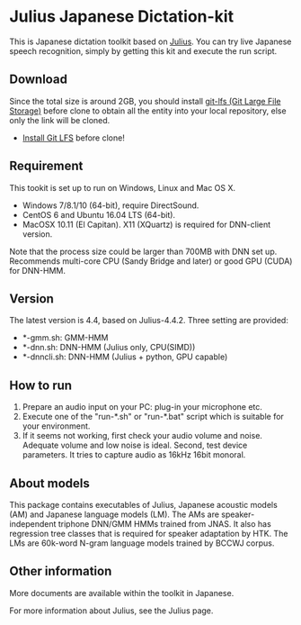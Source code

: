 # Julius Japanese Dictation-kit

This is Japanese dictation toolkit based on [Julius](https://github.com/julius-speech/julius).  You can try live Japanese speech recognition, simply by getting this kit and execute the run script.

## Download

Since the total size is around 2GB, you should install [git-lfs (Git Large File Storage)](https://git-lfs.github.com/) before clone to obtain all the entity into your local repository, else only the link will be cloned. 

- [Install Git LFS](https://git-lfs.github.com/) before clone!

## Requirement

This tookit is set up to run on Windows, Linux and Mac OS X.  
- Windows 7/8.1/10 (64-bit), require DirectSound.
- CentOS 6 and Ubuntu 16.04 LTS (64-bit).
- MacOSX 10.11 (El Capitan).  X11 (XQuartz) is required for DNN-client version.

Note that the process size could be larger than 700MB with DNN set up.
Recommends multi-core CPU (Sandy Bridge and later) or good GPU (CUDA)
for DNN-HMM.

## Version

The latest version is 4.4, based on Julius-4.4.2.  Three setting are provided:

- *-gmm.sh: GMM-HMM
- *-dnn.sh: DNN-HMM (Julius only, CPU(SIMD))
- *-dnncli.sh: DNN-HMM (Julius + python, GPU capable)

## How to run

1. Prepare an audio input on your PC: plug-in your microphone etc.
2. Execute one of the "run-\*.sh" or "run-\*.bat" script which is suitable for your environment.
3. If it seems not working, first check your audio volume and noise.  Adequate volume and low noise is ideal.  Second, test device parameters.  It tries to capture audio as 16kHz 16bit monoral.

## About models

This package contains executables of Julius, Japanese acoustic models (AM) and Japanese language models (LM). The AMs are speaker-independent triphone DNN/GMM HMMs trained from JNAS.  It also has regression tree classes that is required for speaker adaptation by HTK.  The LMs are 60k-word N-gram language models trained by BCCWJ corpus.

## Other information

More documents are available within the toolkit in Japanese.

For more information about Julius, see the Julius page.
